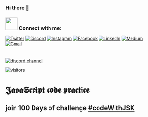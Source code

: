 ### Hi there 👋


### <img src="assets/handshake.gif" width = "40px">&nbsp;Connect with me:
[![Twitter](https://img.shields.io/badge/twitter-%231DA1F2.svg?&style=for-the-badge&logo=twitter&logoColor=white)](https://twitter.com/javascriptking)
[![Discord](https://img.shields.io/badge/discord-%231DA1F2.svg?&style=for-the-badge&logo=discord&logoColor=blue)](https://t.co/iHJt5g5FTZ)
[![Instagram](https://img.shields.io/badge/instagram-003E54.svg?style=for-the-badge&logo=instagram&logoColor=red)](https://www.instagram.com/javascript.kingdom/)
[![Facebook](https://img.shields.io/badge/facebook-003E54.svg?style=for-the-badge&logo=facebook&logoColor=blue)](https://www.facebook.com/javascriptkingdom/)
 [![LinkedIn](https://img.shields.io/badge/linkedin-%230077B5.svg?&style=for-the-badge&logo=linkedin&logoColor=white)](https://www.linkedin.com/company/javascript-kingdom/)
 [<img alt="Medium" src="https://img.shields.io/badge/Medium-%23000000.svg?style=for-the-badge&logo=Medium&logoColor=white"/>](https://medium.com/javascript-kingdom)
[<img alt="Gmail" src="https://img.shields.io/badge/Gmail-D14836?style=for-the-badge&logo=gmail&logoColor=white" />](mailto:javascriptkingdom@gmail.com?subject=From%20GitHub&body=Hi,%20there.%20Found%20you%20on%20GitHub.)

#
<a href="https://t.co/iHJt5g5FTZ">
    <img src="https://img.shields.io/discord/735869539195289662?logo=discord&label=discord&colorB=EDED91" alt="discord channel" />
 </a>

![visitors](https://visitor-badge.laobi.icu/badge?page_id=javascriptkingdom)

# 𝕵𝖆𝖛𝖆𝕾𝖈𝖗𝖎𝖕𝖙 𝖈𝖔𝖉𝖊 𝖕𝖗𝖆𝖈𝖙𝖎𝖈𝖊
## join 100 Days of challenge [#codeWithJSK](https://twitter.com/hashtag/codewithjsk?src=hashtag_click&f=live)

<!--
**javascriptkingdom/javascriptkingdom** is a ✨ _special_ ✨ repository because its `README.md` (this file) appears on your GitHub profile.

Here are some ideas to get you started:

- 🔭 I’m currently working on ...
- 🌱 I’m currently learning ...
- 👯 I’m looking to collaborate on ...
- 🤔 I’m looking for help with ...
- 💬 Ask me about ...
- 📫 How to reach me: ...
- 😄 Pronouns: ...
- ⚡ Fun fact: ...
-->
